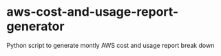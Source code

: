 # aws-cost-and-usage-report-generator
Python script to generate montly AWS cost and usage report break down
